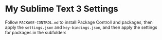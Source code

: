 # My Sublime Text 3 Settings

Follow `PACKAGE-CONTROL.md` to install Package Controll and packages, then apply
the `settings.json` and `key-bindings.json`, and then apply the settings for packages
in the subfolders
